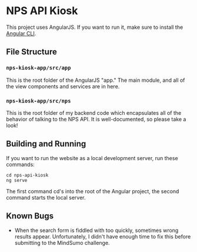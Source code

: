 # NPS API Kiosk

This project uses AngularJS. If you want to run it, make sure to install the [Angular CLI](https://cli.angular.io/).

## File Structure

### `nps-kiosk-app/src/app`
This is the root folder of the AngularJS "app." The main module, and all of the view components and services are in here.

### `nps-kiosk-app/src/nps`
This is the root folder of my backend code which encapsulates all of the behavior of talking to the NPS API. It is well-documented, so please take a look!

## Building and Running
If you want to run the website as a local development server, run these commands:
```shell
cd nps-api-kiosk
ng serve
```
The first command cd's into the root of the Angular project, the second command starts the local server.

## Known Bugs
* When the search form is fiddled with too quickly, sometimes wrong results appear. Unfortunately, I didn't have enough time to fix this before submitting to the MindSumo challenge.
